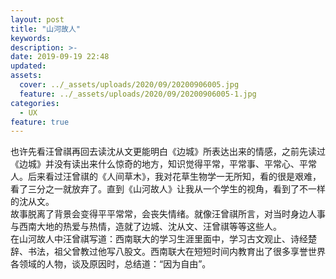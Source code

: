 ```yaml
---
layout: post
title: "山河故人"
keywords: 
description: >-
date: 2019-09-19 22:48
updated: 
assets:
  cover: ../_assets/uploads/2020/09/20200906005.jpg
  feature: ../_assets/uploads/2020/09/20200906005-1.jpg
categories:
  - UX
feature: true
---
```


也许先看汪曾祺再回去读沈从文更能明白《边城》所表达出来的情感，之前先读过《边城》并没有读出来什么惊奇的地方，知识觉得平常，平常事、平常心、平常人。后来看过汪曾祺的《人间草木》，我对花草生物学一无所知，看的很是艰难，看了三分之一就放弃了。直到《山河故人》让我从一个学生的视角，看到了不一样的沈从文。   
故事脱离了背景会变得平平常常，会丧失情绪。就像汪曾祺所言，对当时身边人事与西南大地的热爱与热情，造就了边城、沈从文、汪曾祺等等这些人。   
在山河故人中汪曾祺写道：西南联大的学习生涯里面中，学习古文观止、诗经楚辞、书法，祖父曾教过他写八股文。西南联大在短短时间内教育出了很多享誉世界各领域的人物，谈及原因时，总结道：“因为自由”。

